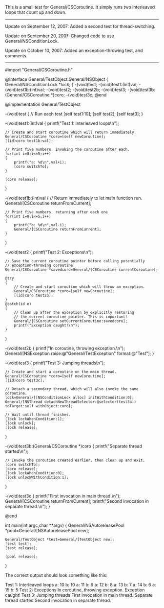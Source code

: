 This is a small test for General/CSCoroutine. It simply runs two interleaved loops that count up and down.

----

Update on September 12, 2007: Added a second test for thread-switching.

Update on September 20, 2007: Changed code to use General/NSConditionLock.

Update on October 10, 2007: Added an exception-throwing test, and comments.

----

    
#import "General/CSCoroutine.h"

@interface General/TestObject:General/NSObject
{
	General/NSConditionLock *lock;
}
-(void)test;
-(void)test1:(int)val;
-(void)test1b:(int)val;
-(void)test2;
-(void)test2b;
-(void)test3;
-(void)test3b:(General/CSCoroutine *)coro;
-(void)test3c;
@end

@implementation General/TestObject

-(void)test
{
	// Run each test
	[self test1:10];
	[self test2];
	[self test3];
}

-(void)test1:(int)val
{
	printf("Test 1: Interleaved loops\n");

	// Create and start coroutine which will return immediately.
	General/CSCoroutine *coro=[self newCoroutine];
	[(id)coro test1b:val];

	// Print five numbers, invoking the coroutine after each.
	for(int i=0;i<=5;i++)
	{
		printf("a: %d\n",val+i);
		[coro switchTo];
	} 

	[coro release];
}

-(void)test1b:(int)val
{
	// Return immediately to let main function run.
	General/[CSCoroutine returnFromCurrent];

	// Print five numbers, returning after each one
	for(int i=0;i<=5;i++)
	{
		printf("b: %d\n",val-i);
		General/[CSCoroutine returnFromCurrent];
	}
}

-(void)test2
{
	printf("Test 2: Exceptions\n");

	// Save the current coroutine pointer before calling potentially
	// exception-throwing coroutine.
	General/CSCoroutine *savedcoro=General/[CSCoroutine currentCoroutine];

	@try
	{
		// Create and start coroutine which will throw an exception.
		General/CSCoroutine *coro=[self newCoroutine];
		[(id)coro test2b];
	}
	@catch(id e)
	{
		// Clean up after the exception by explicitly restoring
		// the current coroutine pointer. This is important!
		General/[CSCoroutine setCurrentCoroutine:savedcoro];
		printf("Exception caught!\n");
	}
}

-(void)test2b
{
	printf("In coroutine, throwing exception.\n");
	General/[NSException raise:@"General/TestException" format:@"Test"];
}

-(void)test3
{
	printf("Test 3: Jumping threads\n");

	// Create and start a coroutine on the main thread.
	General/CSCoroutine *coro=[self newCoroutine];
	[(id)coro test3c];

	// Detach a secondary thread, which will also invoke the same coroutine.
	lock=General/[[NSConditionLock alloc] initWithCondition:0];
	General/[NSThread detachNewThreadSelector:@selector(test3b:) toTarget:self withObject:coro];

	// Wait until thread finishes.
	[lock lockWhenCondition:1];
	[lock unlock];
	[lock release];
}

-(void)test3b:(General/CSCoroutine *)coro
{
	printf("Separate thread started\n");

	// Invoke the coroutine created earlier, then clean up and exit.
	[coro switchTo];
	[coro release];
	[lock lockWhenCondition:0];
	[lock unlockWithCondition:1];
}

-(void)test3c
{
	printf("First invocation in main thread.\n");
	General/[CSCoroutine returnFromCurrent];
	printf("Second invocation in separate thread.\n");
}

@end

int main(int argc,char **argv)
{
	General/NSAutoreleasePool *pool=General/[NSAutoreleasePool new];

	General/TestObject *test=General/[TestObject new];
	[test test];
	[test release];

	[pool release];
}


The correct output should look something like this:

    
Test 1: Interleaved loops
a: 10
b: 10
a: 11
b: 9
a: 12
b: 8
a: 13
b: 7
a: 14
b: 6
a: 15
b: 5
Test 2: Exceptions
In coroutine, throwing exception.
Exception caught!
Test 3: Jumping threads
First invocation in main thread.
Separate thread started
Second invocation in separate thread.
